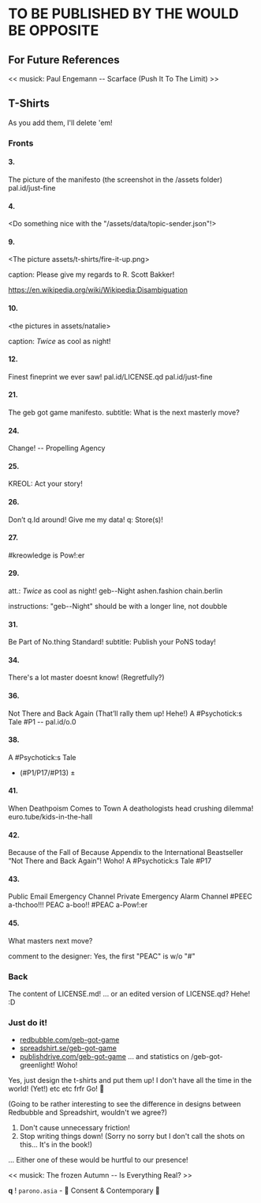 # TO BE PUBLISHED BY THE WOULD BE OPPOSITE
## For Future References

<< musick: Paul Engemann -- Scarface (Push It To The Limit) >>

## T-Shirts
As you add them, I'll delete 'em!

### Fronts
#### 3.
The picture of the manifesto (the screenshot in the /assets folder)
pal.id/just-fine
#### 4.
<Do something nice with the "/assets/data/topic-sender.json"!>

#### 9.
<The picture assets/t-shirts/fire-it-up.png>

caption: Please give my regards to R. Scott Bakker!

https://en.wikipedia.org/wiki/Wikipedia:Disambiguation
#### 10.
<the pictures in assets/natalie>

caption: *Twice* as cool as night!
#### 12.
Finest fineprint we ever saw!
pal.id/LICENSE.qd
pal.id/just-fine

#### 21.
The geb got game manifesto.
subtitle: What is the next masterly move?


#### 24.
Change! -- Propelling Agency

#### 25.
KREOL: Act your story!

#### 26.
Don’t q.Id around!
Give me my data!
q: Store(s)!

#### 27.
#kreowledge is Pow!:er

#### 29.
att.: *Twice* as cool as night!
geb--Night
ashen.fashion
chain.berlin

instructions: "geb--Night" should be with a longer line, not doubble

#### 31.
Be Part of No.thing Standard!
subtitle: Publish your PoNS today!

#### 34.
There's a lot master doesnt know!
(Regretfully?)

#### 36.
Not There and Back Again
(That’ll rally them up! Hehe!)
A #Psychotick:s Tale
#P1 -- pal.id/o.0

#### 38.
A #Psychotick:s Tale
- (#P1/P17/#P13) ±

#### 41.
When Deathpoism Comes to Town
A deathologists head crushing dilemma!
euro.tube/kids-in-the-hall

#### 42.
Because of the Fall of Because
Appendix to the International Beastseller “Not There and Back Again”! Woho!
A #Psychotick:s Tale
#P17

#### 43.
Public Email Emergency Channel
Private Emergency Alarm Channel
#PEEC a-thchoo!!!
PEAC a-boo!!
#PEAC a-Pow!:er

#### 45.
<The screenshot of the manifesto>
What masters next move?

comment to the designer: Yes, the first "PEAC" is w/o "#"

### Back
The content of LICENSE.md! ... or an edited version of LICENSE.qd? Hehe! :D

### Just do it!
* [redbubble.com/geb-got-game](https://www.redbubble.com/geb-got-game)
* [spreadshirt.se/geb-got-game](https://www.spreadshirt.se/geb-got-game)
* [publishdrive.com/geb-got-game](https://publishdrive.com/geb-got-game)
... and statistics on /geb-got-greenlight! Woho!

Yes, just design the t-shirts and put them up! I don't have all the time in the world! (Yet!) etc etc frfr Go! 👏

(Going to be rather interesting to see the difference in designs between Redbubble and Spreadshirt, wouldn't we agree?)

1. Don't cause unnecessary friction!
2. Stop writing things down! (Sorry no sorry but I don't call the shots on this... It's in the book!)
   
... Either one of these would be hurtful to our presence!

<< musick: The frozen Autumn -- Is Everything Real? >>

**q** ! `parono.asia` - 🔫 Consent & Contemporary 🔫